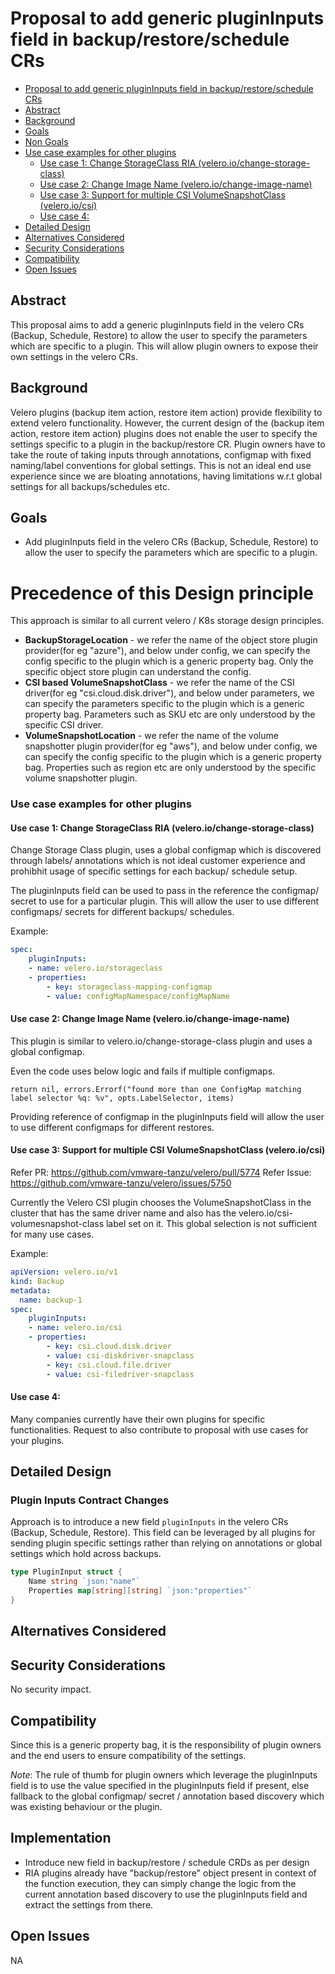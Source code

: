 # Proposal to add generic pluginInputs field in backup/restore/schedule CRs
- [Proposal to add generic pluginInputs field in backup/restore/schedule CRs](#proposal-to-add-generic-plugininputs-field-in-backuprestoreschedule-crs)
- [Abstract](#abstract)
- [Background](#background)
- [Goals](#goals)
- [Non Goals](#non-goals)
- [Use case examples for other plugins](#use-case-examples-for-other-plugins)
    - [Use case 1: Change StorageClass RIA (velero.io/change-storage-class)](#use-case-1-change-storageclass-ria-veleriochange-storage-class)
    - [Use case 2: Change Image Name (velero.io/change-image-name)](#use-case-2-change-image-name-veleriochange-image-name)
    - [Use case 3: Support for multiple CSI VolumeSnapshotClass (velero.io/csi)](#use-case-3-support-for-multiple-csi-volumesnapshotclass-veleriocsi)
    - [Use case 4:](#use-case-4)
- [Detailed Design](#detailed-design)
- [Alternatives Considered](#alternatives-considered)
- [Security Considerations](#security-considerations)
- [Compatibility](#compatibility)
- [Open Issues](#open-issues)

## Abstract
This proposal aims to add a generic pluginInputs field in the velero CRs (Backup, Schedule, Restore) to allow the user to specify the parameters which are specific to a plugin. This will allow plugin owners to expose their own settings in the velero CRs. 

## Background
Velero plugins (backup item action, restore item action)  provide flexibility to extend velero functionality. However, the current design of the (backup item action, restore item action) plugins does not enable the user to specify the settings specific to a plugin in the backup/restore CR. Plugin owners have to take the route of taking inputs through annotations, configmap with fixed naming/label conventions for global settings. This is not an ideal end use experience since we are bloating annotations, having limitations w.r.t global settings for all backups/schedules etc.

## Goals
- Add pluginInputs field in the velero CRs (Backup, Schedule, Restore) to allow the user to specify the parameters which are specific to a plugin.

# Precedence of this Design principle 
This approach is similar to all current velero / K8s storage design principles.
- **BackupStorageLocation** - we refer the name of the object store plugin provider(for eg "azure"), and below under config, we can specify the config specific to the plugin which is a generic property bag. Only the specific object store plugin can understand the config.
- **CSI based VolumeSnapshotClass** - we refer the name of the CSI driver(for eg "csi.cloud.disk.driver"), and below under parameters, we can specify the parameters specific to the plugin which is a generic property bag. Parameters such as SKU etc are only understood by the specific CSI driver.
- **VolumeSnapshotLocation** - we refer the name of the volume snapshotter plugin provider(for eg "aws"), and below under config, we can specify the config specific to the plugin which is a generic property bag. Properties such as region etc are only understood by the specific volume snapshotter plugin.


### Use case examples for other plugins

#### Use case 1: Change StorageClass RIA (velero.io/change-storage-class)
Change Storage Class plugin, uses a global configmap which is discovered through labels/ annotations which is not ideal customer experience and prohibhit usage of specific settings for each backup/ schedule setup.

The pluginInputs field can be used to pass in the reference the configmap/ secret to use for a particular plugin. This will allow the user to use different configmaps/ secrets for different backups/ schedules.

Example: 
```yaml
spec:
    pluginInputs:
    - name: velero.io/storageclass
    - properties:
        - key: storageclass-mapping-configmap
        - value: configMapNamespace/configMapName
```

#### Use case 2: Change Image Name (velero.io/change-image-name)
This plugin is similar to velero.io/change-storage-class plugin and uses a global configmap. 

Even the code uses below logic and fails if multiple configmaps.
```
return nil, errors.Errorf("found more than one ConfigMap matching label selector %q: %v", opts.LabelSelector, items)
```

Providing reference of configmap in the pluginInputs field will allow the user to use different configmaps for different restores.

#### Use case 3: Support for multiple CSI VolumeSnapshotClass (velero.io/csi)
Refer PR: https://github.com/vmware-tanzu/velero/pull/5774
Refer Issue: https://github.com/vmware-tanzu/velero/issues/5750

Currently the Velero CSI plugin chooses the VolumeSnapshotClass in the cluster that has the same driver name and also has the velero.io/csi-volumesnapshot-class label set on it. This global selection is not sufficient for many use cases.

Example: 
```yaml
apiVersion: velero.io/v1
kind: Backup
metadata:
  name: backup-1
spec:
    pluginInputs:
    - name: velero.io/csi
    - properties:
        - key: csi.cloud.disk.driver
        - value: csi-diskdriver-snapclass
        - key: csi.cloud.file.driver
        - value: csi-filedriver-snapclass
```

#### Use case 4:
<Request for community inputs.>
Many companies currently have their own plugins for specific functionalities. Request to also contribute to proposal with use cases for your plugins.


## Detailed Design

### Plugin Inputs Contract Changes
Approach is to introduce a new field `pluginInputs` in the velero CRs (Backup, Schedule, Restore). This field can be leveraged by all plugins for sending plugin specific settings rather than relying on annotations or global settings which hold across backups.

```go
type PluginInput struct {
    Name string `json:"name"`
    Properties map[string][string] `json:"properties"`
}
```

## Alternatives Considered

## Security Considerations
No security impact.

## Compatibility
Since this is a generic property bag, it is the responsibility of plugin owners and the end users to ensure compatibility of the settings.

*Note*: The rule of thumb for plugin owners which leverage the pluginInputs field is to use the value specified in the pluginInputs field if present, else fallback to the global configmap/ secret / annotation based discovery which was existing behaviour or the plugin.

## Implementation
- Introduce new field in backup/restore / schedule CRDs as per design
- RIA plugins already have "backup/restore" object present in context of the function execution, they can simply change the logic from the current annotation based discovery to use the pluginInputs field and extract the settings from there.

## Open Issues
NA
